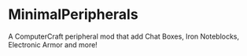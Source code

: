 # MinimalPeripherals
A ComputerCraft peripheral mod that add Chat Boxes, Iron Noteblocks, Electronic Armor and more!
